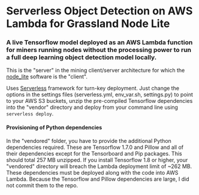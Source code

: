 # Serverless Object Detection on AWS Lambda for Grassland Node Lite

### A live Tensorflow model deployed as an AWS Lambda function for miners running nodes without the processing power to run a full deep learning object detection model locally. 

This is the "server" in the mining client/server architecture for which the [node_lite](https://github.com/grasslandnetwork/node_lite) software is the "client". 

Uses [Serverless](https://serverless.com/) framework for turn-key deployment. Just change the options in the settings files (serverless.yml, env_var.sh, settings.py) to point to your AWS S3 buckets, unzip the pre-compiled Tensorflow dependencies into the "vendor" directory and deploy from your command line using `serverless deploy`.


#### Provisioning of Python dependencies
In the "vendored" folder, you have to provide the additional Python dependencies required. These are Tensorflow 1.7.0 and Pillow and all of their dependencies except for the Tensorboard and Pip packages. This should total 257 MB unzipped. If you install Tensorflow 1.8 or higher, your "vendored" directory will breach the Lambda deployment limit of ~262 MB. These dependencies must be deployed along with the code into AWS Lambda. Because the Tensorflow and Pillow dependencies are large, I did not commit them to the repo. 